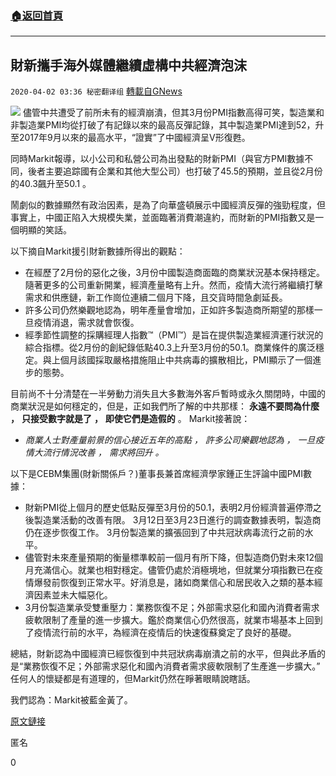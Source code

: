 ###  [:house:返回首頁](https://github.com/ourhimalayas/txt)
---

## 財新攜手海外媒體繼續虛構中共經濟泡沫
`2020-04-02 03:36 秘密翻译组` [轉載自GNews](https://gnews.org/zh-hant/159870/)

![](https://s3-ap-northeast-1.amazonaws.com/news.guo.offload.media/wp-content/uploads/2020/04/02033221/2.png)
儘管中共遭受了前所未有的經濟崩潰，但其3月份PMI指數高得可笑，製造業和非製造業PMI均從打破了有記錄以來的最高反彈記錄，其中製造業PMI達到52，升至2017年9月以來的最高水平，“證實”了中國經濟呈V形復甦。

同時Markit報導，以小公司和私營公司為出發點的財新PMI（與官方PMI數據不同，後者主要追踪國有企業和其他大型公司）也打破了45.5的預期，並且從2月份的40.3飆升至50.1 。

鬧劇似的數據顯然有政治因素，是為了向華盛頓展示中國經濟反彈的強勁程度，但事實上，中國正陷入大規模失業，並面臨著消費潮違約，而財新的PMI指數又是一個明顯的笑話。

以下摘自Markit援引財新數據所得出的觀點：

- 在經歷了2月份的惡化之後，3月份中國製造商面臨的商業狀況基本保持穩定。隨著更多的公司重新開業，經濟產量略有上升。然而，疫情大流行將繼續打擊需求和供應鏈，新工作崗位連續二個月下降，且交貨時間急劇延長。
- 許多公司仍然樂觀地認為，明年產量會增加，正如許多製造商所期望的那樣一旦疫情消退，需求就會恢復。
- 經季節性調整的採購經理人指數™（PMI™）是旨在提供製造業經濟運行狀況的綜合指標。從2月份的創紀錄低點40.3上升至3月份的50.1。商業條件的廣泛穩定。與上個月該國採取嚴格措施阻止中共病毒的擴散相比，PMI顯示了一個進步的態勢。


目前尚不十分清楚在一半勞動力消失且大多數海外客戶暫時或永久關閉時，中國的商業狀況是如何穩定的，但是，正如我們所了解的中共那樣： **永遠不要問為什麼** **，** **只接受數字就是了** **，** **即使它們是造假的** 。 Markit接著說：

- *商業人士對產量前景的信心接近五年的高點* *，* *許多公司樂觀地認為* *，* *一旦疫情大流行情況改善* *，* *需求將回升* *。*


以下是CEBM集團(財新關係戶？)董事長兼首席經濟學家鍾正生評論中國PMI數據：

- 財新PMI從上個月的歷史低點反彈至3月份的50.1，表明2月份經濟普遍停滯之後製造業活動的改善有限。 3月12日至3月23日進行的調查數據表明，製造商仍在逐步恢復工作。 3月份製造業的擴張回到了中共冠狀病毒流行之前的水平。
- 儘管對未來產量預期的衡量標準較前一個月有所下降，但製造商仍對未來12個月充滿信心。就業也相對穩定。儘管仍處於消極境地，但就業分項指數已在疫情爆發前恢復到正常水平。好消息是，諸如商業信心和居民收入之類的基本經濟因素並未大幅惡化。
- 3月份製造業承受雙重壓力：業務恢復不足；外部需求惡化和國內消費者需求疲軟限制了產量的進一步擴大。鑑於商業信心仍然很高，就業市場基本上回到了疫情流行前的水平，為經濟在疫情后的快速復蘇奠定了良好的基礎。


總結，財新認為中國經濟已經恢復到中共冠狀病毒崩潰之前的水平，但與此矛盾的是“業務恢復不足；外部需求惡化和國內消費者需求疲軟限制了生產進一步擴大。” 任何人的懷疑都是有道理的，但Markit仍然在睜著眼睛說瞎話。

我們認為：Markit被藍金黃了。

[原文鏈接](https://www.zerohedge.com/economics/chinas-fake-number-parade-continues-caixin-pmi-soars-prints-just-barely-expansion)

匿名

0
